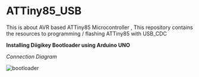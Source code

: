 # ATTiny85_USB
This is about AVR based ATTiny85 Microcontroller , This repository contains the resources to programming / flashing ATTiny85 with USB_CDC 

**Installing Diigikey  Bootloader using Arduino UNO**

*Connection Diagram*


![bootloader](https://github.com/Suresh-Panchala/ATTiny85_USB/assets/40498897/e7dd2519-02f0-49ff-be44-f40839ce90a0)

